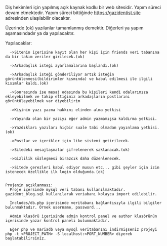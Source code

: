 Diş hekimleri için yapılmış açık kaynak kodlu bir web sitesidir. Yapım süreci devam etmektedir. Yapım süreci bittiğinde https://gazidentist.site adresinden ulaşılabilir olacaktır.

 Üzerinde (ok) yazılanlar tamamlanmış demektir. Diğerleri ya yapım aşamasındadır ya da yapılacaktır.
 
 Yapılacaklar:  
 
      ->Sitenin içerisine kayıt olan her kişi için friends veri tabanına da bir takım veriler girilecek.(ok)
      
      ->Arkadaşlık isteği ayarlamalarına başlandı.(ok)
      
      ->Arkadaşlık isteği gönderiliyor artık isteğin görüntülenmesi(bildirimler kısmında) ve kabul edilmesi ile ilgili kısımlar kaldı.(ok)  
      
      ->Sonrasında ise mesaj odasında bu kişileri kendi odalarımıza ekleyebilmek ve takip ettiğimiz arkadaşların postlarını görüntüleyebilmek var diyebilirim
      
      ->Kişinin yazı yazma hakkını elinden alma yetkisi 
      
      ->Yayında olan bir yazıyı eğer admin yazmamışsa kaldırma yetkisi.   
      
      ->Yazdıkları yazıları hiçbir suale tabi olmadan yayınlama yetkisi.(ok) 
      
      ->Postlar ve içerikler için like sistemi getirilecek. 
      
      ->Sitedeki mesajlaşmalar şifrelenerek saklanacak.(ok) 
      
      ->Gizlilik sözleşmesi birazcık daha düzenlenecek. 
      
      ->Sitede çerezleri kabul ediyor musun etc... gibi şeyler için izin istenecek özellikle ilk login olduğunda.(ok)
        

    Projenin açıklanması:
      Proje içersinde mysql veri tabanı kullanılmaktadır. gazident_blog.sql kullanılarak veriabanı kolayca import edilebilir.
      
      İncludes/db.php içerisinde veritabanı bağlantısıyla ilgili bilgiler bulunmaktadır. Örnek username, password...
      
      Admin klasörü içerisinde admin kontrol panel ve author klasörünün içerisinde yazar kontrol paneli bulunmaktadır.
      
      Eğer php ve mariadb veya mysql veritabanını indirmişseniz projeyi php -t <PROJECT_PATH> -S localhost:<PORT_NUMBER> diyerek başlatabilirsiniz.
      

